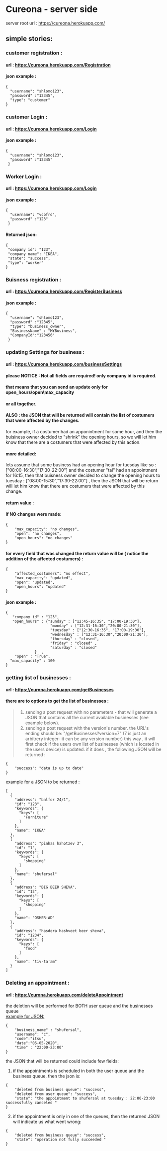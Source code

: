 # Cureona - server side

server root url : https://cureona.herokuapp.com/

## simple stories:

### customer registration  :
#### url : https://cureona.herokuapp.com/Registration
#### json example :
```
{ 
  "username": "shlomo123",
  "password" :"12345",
  "type": "customer"
}
```

### customer Login :
#### url : https://cureona.herokuapp.com/Login
#### json example :
```
{
  "username": "shlomo123", 
  "password" :"12345"
 }
 ```


### Worker Login :
#### url : https://cureona.herokuapp.com/Login
#### json example :
```
{
  "username": "vcbfrd", 
  "password" :"123"
 }
 ```
 #### Returned json:
 
 ```
 {
  "company id": "123",
  "company name": "IKEA",
  "state": "success",
  "type": "worker"
}
```



### Buisness registration  :
#### url : https://cureona.herokuapp.com/RegisterBusiness
#### json example :
```
{ 
  "username": "shlomo123", 
  "password" :"12345", 
  "type": "business_owner", 
  "BusinessName" : "MYBusiness", 
  "CompanyId":"123456"
 }
 ```


### updating Settings for business  :
#### url : https://cureona.herokuapp.com/businessSettings

#### please NOTICE : Not all fields are required! only company id is required. 
#### that means that you can send an update only for open_hours\open\max_capacity
#### or all together. 

#### ALSO : the JSON that will be returned will contain the list of costumers that were affected by the changes. 
for example, if a costumer had an apponintment for some hour, and then the buisiness owner decided to "shrink" the opening hours, so we will let  him know that there are a costumers that were affected by this action. 
#### more detailed:
lets assume that some business had an opening  hour for tuesday like so : ["08:00-16:30","17:30-22:00"] and the costumer "tal" had an appointment for 16:15, then that buisness  owner decided to change the opening hours to tuesday : ["08:00-15:30","17:30-22:00"] , then the JSON that will be return will let him know that there are costumers that were affected by this change.

#### return value : 
#### if NO changes were made:
```
{
    "max_capacity": "no changes",
    "open": "no changes",
    "open_hours": "no changes"
}
```

#### for every field that was changed the return value will be ( notice the addition of the affected costumers) : 
```
{
    "affected_costumers": "no effect",
    "max_capacity": "updated",
    "open": "updated",
    "open_hours": "updated"
}
```

#### json example :
```
{
   "company_id" : "123",
   "open_hours" : {"sunday" : ["12:45-16:35", "17:00-19:30"],
					"monday" : ["12:31-16:30","20:00-21:30"],
					"tuesday" : ["12:30-16:35", "17:00-19:30"],
					"wednesday" : ["12:31-16:30","20:00-21:30"],
					"thursday" : "closed",
					"friday" : "closed" ,
					"saturday" : "closed"
			 }	,
	"open" : "True",
  "max_capacity" : 100
}
 ```




### getting  list of  businesses  :

#### url : https://curona.herokuapp.com/getBusinesses

#### there are to options to get the list of businesses : 
> 1) sending a post request with no parameters - that will generate a JSON that contains all the current available businesses (see example below).
> 2) sending a post request with the version's number. the URL's ending should be: "/getBusinesses?version=7" (7 is just an arbitrery integer- it can be any version number)
this way , it will first check if the users own list of businesses (which is located in the users device) is updated. if it does , the following JSON will be returned :
```
{
    "success": "data is up to date"
}
```

example for a JSON to be returned : 
```
[
  {
    "address": "balfor 24/1",
    "id": "123",
    "keywords": {
      "keys": [
        "Furniture"
      ]
    },
    "name": "IKEA"
  },
  {
    "address": "pinhas hahotzev 3",
    "id": "1",
    "keywords": {
      "keys": [
        "shopping"
      ]
    },
    "name": "shufersal"
  },
  {
    "address": "BIG BEER SHEVA",
    "id": "12",
    "keywords": {
      "keys": [
        "shopping"
      ]
    },
    "name": "OSHER-AD"
  },
  {
    "address": "hasdera hashveet beer sheva",
    "id": "1234",
    "keywords": {
      "keys": [
        "food"
      ]
    },
    "name": "tiv-ta'am"
  }
]
```




### Deleting an appointment  :

#### url : https://curona.herokuapp.com/deleteAppointment

the deletion will be performed for BOTH user queue and the businesses queue<br>
<u>example for JSON:</u>
```
{
	"business_name" : "shufersal",
	"username": "c",
	"code":"itsu",
	"date":"05-05-2020",
	"time" : "22:00-23:00"
}
```
the JSON that will be returned could include few fields:

1) if the appointments is scheduled in both the user queue and the business queue, then the json is:
```
{
    "deleted from business queue": "success",
    "deleted from user queue": "success",
    "state": "the appointment to shufersal at tuesday : 22:00-23:00 successfully canceled "
}
```
2) if the appointment is only in one of the queues, then the returned JSON will indicate us what went wrong:
```
{
    "deleted from business queue": "success",
    "state": "operation not fully succeeded "
}
```

